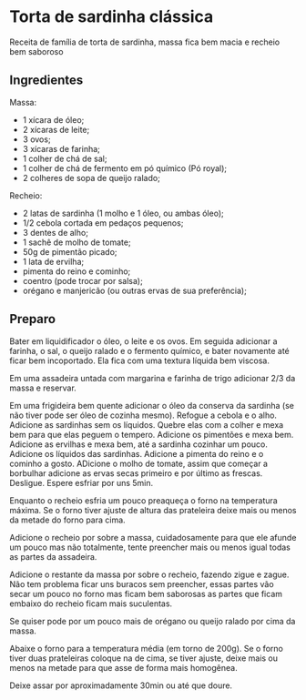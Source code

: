 # Torta de sardinha clássica

Receita de família de torta de sardinha, massa fica bem macia e recheio bem saboroso

## Ingredientes

Massa:

- 1 xícara de óleo;
- 2 xícaras de leite;
- 3 ovos;
- 3 xícaras de farinha;
- 1 colher de chá de sal;
- 1 colher de chá de fermento em pó químico (Pó royal);
- 2 colheres de sopa de queijo ralado;

Recheio:

- 2 latas de sardinha (1 molho e 1 óleo, ou ambas óleo);
- 1/2 cebola cortada em pedaços pequenos;
- 3 dentes de alho;
- 1 sachê de molho de tomate;
- 50g de pimentão picado;
- 1 lata de ervilha;
- pimenta do reino e cominho;
- coentro (pode trocar por salsa);
- orégano e manjericão (ou outras ervas de sua preferência);


## Preparo

Bater em liquidificador o óleo, o leite e os ovos. Em seguida adicionar a farinha, o sal, o queijo ralado e o fermento químico, e bater novamente até ficar bem incoportado. Ela fica com uma textura líquida bem viscosa.

Em uma assadeira untada com margarina e farinha de trigo adicionar 2/3 da massa e reservar.

Em uma frigideira bem quente adicionar o óleo da conserva da sardinha (se não tiver pode ser óleo de cozinha mesmo).  Refogue a cebola e o alho. Adicione as sardinhas sem os líquidos. Quebre elas com a colher e mexa bem para que elas peguem o tempero. Adicione os pimentões e mexa bem. Adicione as ervilhas e mexa bem, até a sardinha cozinhar um pouco. Adicione os líquidos das sardinhas. Adicione a pimenta do reino e o cominho a gosto. ADicione o molho de tomate, assim que começar a borbulhar adicione as ervas secas primeiro e por último as frescas. Desligue. Espere esfriar por uns 5min.

Enquanto o recheio esfria um pouco preaqueça o forno na temperatura máxima. Se o forno tiver ajuste de altura das prateleira deixe mais ou menos da metade do forno para cima.

Adicione o recheio por sobre a massa, cuidadosamente para que ele afunde um pouco mas não totalmente, tente preencher mais ou menos igual todas as partes da assadeira.

Adicione o restante da massa por sobre o recheio, fazendo zigue e zague. Não tem problema ficar uns buracos sem preencher, essas partes vão secar um pouco no forno mas ficam bem saborosas as partes que ficam embaixo do recheio ficam mais suculentas.

Se quiser pode por um pouco mais de orégano ou queijo ralado por cima da massa.

Abaixe o forno para a temperatura média (em torno de 200g). Se o forno tiver duas prateleiras coloque na de cima, se tiver ajuste, deixe mais ou menos na metade para que asse de forma mais homogênea.

Deixe assar por aproximadamente 30min ou até que doure.